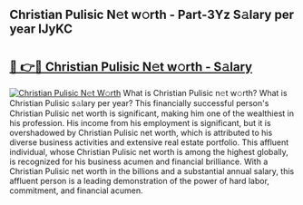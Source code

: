## Christian Pulisic N𝚎t w𝚘rth - Part-3Yz S𝚊lary per year lJyKC

# <h2><a href="http://gc1aby9.nevu.top/?p=Christian+Pulisic">🔗 👉🔴 Christian Pulisic N𝚎t w𝚘rth - S𝚊lary</a></h2>

[![Christian Pulisic N𝚎t W𝚘rth](https://i.imgur.com/Oavwk0R.jpeg)](http://gc1aby9.nevu.top/?p=Christian+Pulisic)
What is Christian Pulisic n𝚎t w𝚘rth? What is Christian Pulisic s𝚊lary per year?
This financially successful person's Christian Pulisic net worth is significant, making him one of the wealthiest in his profession. His income from his employment is significant, but it is overshadowed by Christian Pulisic net worth, which is attributed to his diverse business activities and extensive real estate portfolio. This affluent individual, whose Christian Pulisic net worth is among the highest globally, is recognized for his business acumen and financial brilliance. With a Christian Pulisic net worth in the billions and a substantial annual salary, this affluent person is a leading demonstration of the power of hard labor, commitment, and financial acumen.
